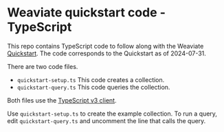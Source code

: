 # Weaviate quickstart code - TypeScript

This repo contains TypeScript code to follow along with the Weaviate
[Quickstart](https://weaviate.io/developers/weaviate/quickstart). The code
corresponds to the Quickstart as of 2024-07-31.

There are two code files.

- `quickstart-setup.ts` This code creates a collection.
- `quickstart-query.ts` This code queries the collection.

Both files use the [TypeScript v3 client](https://weaviate.io/developers/weaviate/client-libraries/typescript/typescript-v3).

Use `quickstart-setup.ts` to create the example collection.
To run a query, edit `quickstart-query.ts` and uncomment the line that calls the
query.
